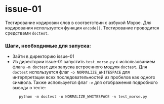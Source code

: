 # issue-01
Тестирование кодировки слов в соответствии с азбукой Морзе. Для кодирования используется функция `encode()`.
Тестирование проводится средствами `doctest`.

### Шаги, необходимые для запуска:
- Зайти в директорию issue-01
- Из директории issue-01 запустить `test_morse.py` с использованием флага `-m doctest` для запуска встроенного модуля `doctest`. Для `doctest` используется флаг `-o NORMALIZE_WHITESPACE` для интерпретации всех последовательностей из пробелов как одного символа. Также используется флаг `-v` для отображения подробного вывода о тесте:
<center><code>python -m doctest -o NORMALIZE_WHITESPACE -v test_morse.py</code></center>